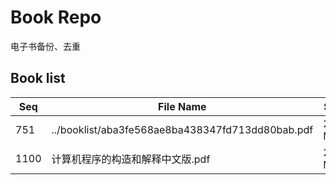 Book Repo
=========

电子书备份、去重

Book list
---------

| Seq | File Name | Size | MD5 |
| --- | --------- | ---- | --- |
| 751 | ../booklist/aba3fe568ae8ba438347fd713dd80bab.pdf | 25.7 MB | aba3fe568ae8ba438347fd713dd80bab | 
| 1100 | 计算机程序的构造和解释中文版.pdf | 25.7 MB | aba3fe568ae8ba438347fd713dd80bab | 
